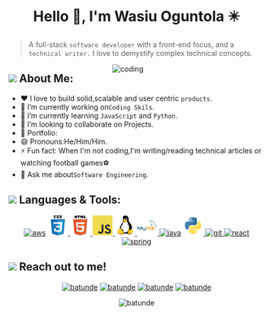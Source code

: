 
<h1 align="center">Hello 👋, I'm Wasiu Oguntola ✴️ </h1>

> A full-stack `software developer` with a front-end focus, and a `technical writer.` I love to demystify complex technical concepts.

<img align="right" alt="coding" width="300" src="https://media.giphy.com/media/e8qvtPuCyKXI4qJK7d/giphy.gif">

## <img src="https://media.giphy.com/media/WUlplcMpOCEmTGBtBW/giphy.gif" width="40"> **About Me:**

- :heart: I love to build solid,scalable and user centric `products`. 
- 🔭 I’m currently working on`Coding Skils`.
- 🌱 I’m currently learning `JavaScript` and `Python`.
- 👯 I’m looking to collaborate on Projects.
- 💼 Portfolio:
- 😄 Pronouns:He/Him/Him.
- ⚡ Fun fact: When I'm not coding,I'm writing/reading technical articles or watching football games⚽ 
- 💬 Ask me about`Software Engineering`.


## <img src="https://media.giphy.com/media/j2pOGeGYKe2xCCKwfi/giphy.gif" width="40"> **Languages & Tools:**

<p align="center"> 
<a href="https://aws.amazon.com" target="_blank"><img src="https://cdn.jsdelivr.net/gh/devicons/devicon/icons/amazonwebservices/amazonwebservices-plain-wordmark.svg" alt="aws" width="40" height="40"/></a> <a href="https://www.w3schools.com/css/" target="_blank"> <img src="https://raw.githubusercontent.com/devicons/devicon/master/icons/css3/css3-original-wordmark.svg" alt="css3" width="40" height="40"/> </a> </a> <a href="https://www.w3.org/html/" target="_blank"> <img src="https://raw.githubusercontent.com/devicons/devicon/master/icons/html5/html5-original-wordmark.svg" alt="html5" width="40" height="40"/> </a><a href="https://developer.mozilla.org/en-US/docs/Web/JavaScript" target="_blank"> <img src="https://raw.githubusercontent.com/devicons/devicon/master/icons/javascript/javascript-original.svg" alt="javascript" width="40" height="40"/> </a>       <a href="https://www.linux.org/" target="_blank"> <img src="https://raw.githubusercontent.com/devicons/devicon/master/icons/linux/linux-original.svg" alt="linux" width="40" height="40"/> </a> <a href="https://www.mysql.com/" target="_blank"> <img src="https://raw.githubusercontent.com/devicons/devicon/master/icons/mysql/mysql-original-wordmark.svg" alt="mysql" width="40" height="40"/> </a>
<a href="https://www.java.com/en/" target="_blank"> <img src="https://cdn.jsdelivr.net/gh/devicons/devicon/icons/java/java-original.svg"  alt="java" width="40" height="40" /></a> </a><a href="https://www.python.org" target="_blank"> <img src="https://raw.githubusercontent.com/devicons/devicon/master/icons/python/python-original.svg" alt="python" width="40" height="40"/> </a><a href="https://git-scm.com/" target="_blank"><img src="https://cdn.jsdelivr.net/gh/devicons/devicon/icons/git/git-original.svg" alt="git" width="40" height="40"/> </a><a href="https://reactjs.org/" target="_blank"><img src="https://cdn.jsdelivr.net/gh/devicons/devicon/icons/react/react-original.svg" alt="react" width="40" height="40"/> </a><a href="https://spring.io/" target="_blank"><img src="https://cdn.jsdelivr.net/gh/devicons/devicon/icons/spring/spring-original.svg" alt="spring" width="40" height="40"/> </a>
</p>

## <img src="https://media.giphy.com/media/LnQjpWaON8nhr21vNW/giphy.gif" width="40"> **Reach out to me!** ️

<p align="center">
<a href="https://linkedin.com/in/wasiu-oguntola" target="_blank"><img align="center" src="https://img.shields.io/badge/-Wasiu Oguntola-0e76a8?style=flat-square&logo=Linkedin&logoColor=white" alt="batunde" /></a>
<a href="https://github.com/Batunde-Dev" target="_blank"><img align="center" src="https://img.shields.io/badge/Wasiu Oguntola-3b5998?style=flat-square&logo=google-chrome&logoColor=white" alt="batunde" /></a>
<a href="mailto:batunde.dev@gmail.com" target="_blank"><img align="center" src="https://img.shields.io/badge/-Wasiu-EA4335?style=flat-square&logo=Gmail&logoColor=white" alt="batunde" /></a>
<a href="https://https://twitter.com/_Batunde" target="_blank"><img align="center" src="https://img.shields.io/badge/-_iBatunde-0e76a8?style=flat-square&logo=Twitter&logoColor=white" alt="batunde" /></a>
<p align="center"> <img src="https://komarev.com/ghpvc/?username=Batunde-Dev&label=Visitors&color=0088cc&style=flat-square" alt="batunde" /> </p>

<!--
**Batunde-Dev/Batunde-Dev** is a ✨ _special_ ✨ repository because its `README.md` (this file) appears on your GitHub profile.

Here are some ideas to get you started:

- 🔭 I’m currently working on ...
- 🌱 I’m currently learning ...
- 👯 I’m looking to collaborate on ...
- 🤔 I’m looking for help with ...
- 💬 Ask me about ...
- 📫 How to reach me: ...
- 😄 Pronouns: ...
- ⚡ Fun fact: ...
-->
